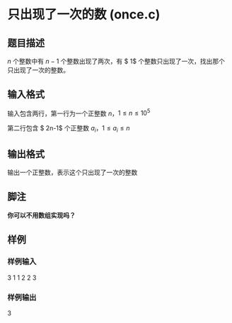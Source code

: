 # 只出现了一次的数 (once.c)

## 题目描述

$n$ 个整数中有 $n-1$ 个整数出现了两次，有 $ 1$ 个整数只出现了一次，找出那个只出现了一次的整数。

## 输入格式

输入包含两行，第一行为一个正整数 $n$，$1\leqslant n\leqslant 10^5$

第二行包含 $ 2n-1$ 个正整数 $a_i$，$1\leqslant a_i\leqslant n$

## 输出格式

输出一个正整数，表示这个只出现了一次的整数

## 脚注

**你可以不用数组实现吗？**

## 样例

### 样例输入

3
1 1 2 2 3

### 样例输出

3

